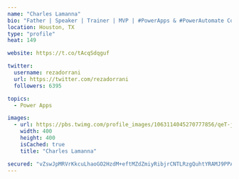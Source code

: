```yaml
---
name: "Charles Lamanna"
bio: "Father | Speaker | Trainer | MVP | #PowerApps & #PowerAutomate Community Super User | YouTuber Right-pointing triangle http://youtube.com/c/rezadorrani | Learn - Share - Clockwise rightwards and leftwards open circle arrows"
location: Houston, TX
type: "profile"
heat: 149

website: https://t.co/tAcqSdqguf

twitter:
  username: rezadorrani
  url: https://twitter.com/rezadorrani
  followers: 6395

topics:
  - Power Apps

images:
  - url: https://pbs.twimg.com/profile_images/1063114045270777856/qeT-jpWr_400x400.jpg
    width: 400
    height: 400
    isCached: true
    title: "Charles Lamanna"

secured: "vZswJpMRVrKkcuLhaoGO2HzdM+eftMZdZmiyRibjrCNTLRzgQuhtYRAMJ9PPAKGLRROUKqYbT+N0+I+UW3yoOBpcAiGSukozdbJhA0DR1SgYbIoXMkYiPKs2hdxEYFl5b4/DmvY0ddiXcKuCat+gZMrxyliux4NFnZNb3wOkjTSR9SDTAD/Wuny/yWt5p7QwgjHx4UMQ62jgE8QbVyxCssQclasmpLWXYWYV6Dov8oErk4UkcfDuQ7R2t+4FDRD6OrukZ8wnEH0M7jnC2ZOepENs8+6456oQCZsqoeBoQYz9oCm7KObH7MFvcxhJ2/IhofsxwH0ab2jrXruwJhLmiUY9UAAUH4YCilb7O3sD6eVNU6sTsdL2ZLzIoIdH8yhK/eco5yyby1vDx27baNju+7fLK2H/EEhYlK76RJ2LfBM=;Cq20lkF3IAH3Ys01TF6ZdQ=="
---
```


